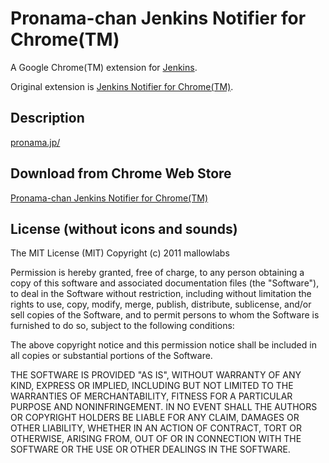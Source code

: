 Pronama-chan Jenkins Notifier for Chrome(TM)
======================================
A Google Chrome(TM) extension for [Jenkins](http://jenkins-ci.org/).

Original extension is [Jenkins Notifier for Chrome(TM)](https://github.com/mallowlabs/jenkins-notifier-for-chrome).

Description
---
[pronama.jp/](http://pronama.jp/)


Download from Chrome Web Store
---

[Pronama-chan Jenkins Notifier for Chrome(TM)](https://chrome.google.com/webstore/detail/pronama-chan-jenkins-noti/ehiondhbchehdabfefjcbnkfinflnlmg?hl=ja)


License (without icons and sounds)
------------------------------
The MIT License (MIT)
Copyright (c) 2011 mallowlabs

Permission is hereby granted, free of charge, to any person obtaining a copy of this software and associated documentation files (the "Software"), to deal in the Software without restriction, including without limitation the rights to use, copy, modify, merge, publish, distribute, sublicense, and/or sell copies of the Software, and to permit persons to whom the Software is furnished to do so, subject to the following conditions:

The above copyright notice and this permission notice shall be included in all copies or substantial portions of the Software.

THE SOFTWARE IS PROVIDED "AS IS", WITHOUT WARRANTY OF ANY KIND, EXPRESS OR IMPLIED, INCLUDING BUT NOT LIMITED TO THE WARRANTIES OF MERCHANTABILITY, FITNESS FOR A PARTICULAR PURPOSE AND NONINFRINGEMENT. IN NO EVENT SHALL THE AUTHORS OR COPYRIGHT HOLDERS BE LIABLE FOR ANY CLAIM, DAMAGES OR OTHER LIABILITY, WHETHER IN AN ACTION OF CONTRACT, TORT OR OTHERWISE, ARISING FROM, OUT OF OR IN CONNECTION WITH THE SOFTWARE OR THE USE OR OTHER DEALINGS IN THE SOFTWARE.
